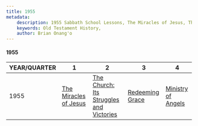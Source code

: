 ```yaml
---
title: 1955
metadata:
    description: 1955 Sabbath School Lessons, The Miracles of Jesus, The Church; Its Struggles and Victories, Redeeming Grace, Ministry of Angels
    keywords: Old Testament History,
    author: Brian Onang'o
---
```


#### 1955

YEAR/QUARTER |   1  | 2| 3| 4
-------------|------------|---|--|---
1955   |  [The Miracles of Jesus](/1951-1960/1955/quarter1) | [The Church: Its Struggles and Victories](/1951-1960/1955/quarter2) | [Redeeming Grace](/1951-1960/1955/quarter3) | [Ministry of Angels](/1951-1960/1955/quarter4) |
 